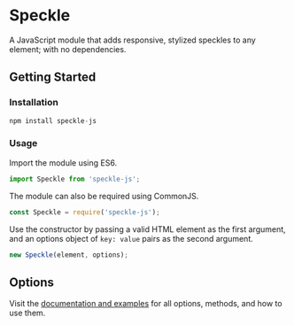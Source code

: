 # Speckle

A JavaScript module that adds responsive, stylized speckles to any element; with no dependencies.

## Getting Started

### Installation

```js
npm install speckle-js
```

### Usage

Import the module using ES6.

```js 
import Speckle from 'speckle-js';
```

The module can also be required using CommonJS.

```js 
const Speckle = require('speckle-js');
```

Use the constructor by passing a valid HTML element as the first argument, and an options object of `key: value` pairs as the second argument.

```js 
new Speckle(element, options);
```

## Options

Visit the [documentation and examples](http://speckle.dreamsicle.io) for all options, methods, and how to use them.
